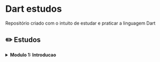 # Dart estudos
Repositório criado com o intuito de estudar e praticar a linguagem Dart


## ✏️ Estudos

<details><summary><b>Modulo 1: Introducao</b></summary>
  
- (1) Introducao a linguagem dart, aprendendo conceitos basicos **(OK)**
  - Primeiro hello world!
  - Variaveis e tipagem de dados
  - Classes
  - List e Maps
  - Switch
    


</details>
